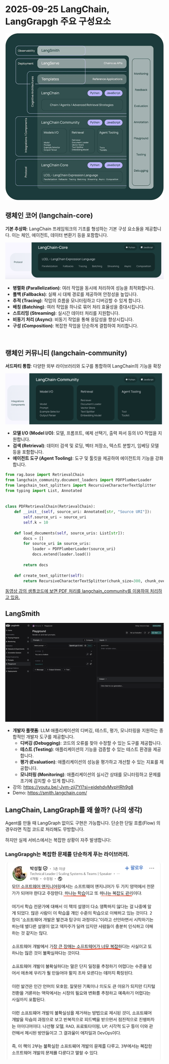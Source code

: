 # 2025-09-25 LangChain, LangGrapgh 주요 구성요소

![랭체인 주요 컴포넌트](./assert/LangChain-Component.webp)

## 랭체인 코어 (langchain-core)

**기본 추상화**: LangChain 프레임워크의 기초를 형성하는 기본 구성 요소들을 제공합니다. 이는 체인, 에이전트, 데이터 변환기 등을 포함합니다.

![랭체인 코어](./assert/langchain-core-components.png)

- **병렬화 (Parallelization)**: 여러 작업을 동시에 처리하여 성능을 최적화합니다.
- **폴백 (Fallbacks)**: 실패 시 대체 경로를 제공하여 안정성을 높입니다.
- **추적 (Tracing)**: 작업의 흐름을 모니터링하고 디버깅할 수 있게 합니다.
- **배칭 (Batching)**: 여러 작업을 하나로 묶어 처리 효율성을 증대시킵니다.
- **스트리밍 (Streaming)**: 실시간 데이터 처리를 지원합니다.
- **비동기 처리 (Async)**: 비동기 작업을 통해 응답성을 향상시킵니다.
- **구성 (Composition)**: 복잡한 작업을 단순하게 결합하여 처리합니다.

<br />

## 랭체인 커뮤니티 (langchain-community)

**서드파티 통합**: 다양한 외부 라이브러리와 도구를 통합하여 LangChain의 기능을 확장

![랭체인 커뮤니티](./assert/langchain-community-components.png)

- **모델 I/O (Model I/O)**: 모델, 프롬프트, 예제 선택기, 출력 파서 등의 I/O 작업을 지원합니다.
- **검색 (Retrieval)**: 데이터 검색 및 로딩, 벡터 저장소, 텍스트 분할기, 임베딩 모델 등을 포함합니다.
- **에이전트 도구 (Agent Tooling)**: 도구 및 툴킷을 제공하여 에이전트의 기능을 강화합니다.

```python
from rag.base import RetrievalChain
from langchain_community.document_loaders import PDFPlumberLoader
from langchain_text_splitters import RecursiveCharacterTextSplitter
from typing import List, Annotated


class PDFRetrievalChain(RetrievalChain):
    def __init__(self, source_uri: Annotated[str, "Source URI"]):
        self.source_uri = source_uri
        self.k = 10

    def load_documents(self, source_uris: List[str]):
        docs = []
        for source_uri in source_uris:
            loader = PDFPlumberLoader(source_uri)
            docs.extend(loader.load())

        return docs

    def create_text_splitter(self):
        return RecursiveCharacterTextSplitter(chunk_size=300, chunk_overlap=50)
```

[동영상 강의 샘플코드에 보면 PDF 처리를 langchain_community를 이용하여 처리하고 있음.](https://github.com/teddylee777/langchain-kr/blob/main/17-LangGraph/02-Structures/rag/pdf.py)

## LangSmith

![랭체인 커뮤니티](./assert/langsmith.png)

- **개발자 플랫폼**: LLM 애플리케이션의 디버깅, 테스트, 평가, 모니터링을 지원하는 종합적인 개발자 도구를 제공합니다.
  - **디버깅 (Debugging)**: 코드의 오류를 찾아 수정할 수 있는 도구를 제공합니다.
  - **테스트 (Testing)**: 애플리케이션의 기능을 검증할 수 있는 테스트 환경을 제공합니다.
  - **평가 (Evaluation)**: 애플리케이션의 성능을 평가하고 개선할 수 있는 지표를 제공합니다.
  - **모니터링 (Monitoring)**: 애플리케이션의 실시간 상태를 모니터링하고 문제를 조기에 감지할 수 있게 합니다.
- 강의: https://youtu.be/-Jym-zji7YI?si=eidehdvMvpHRh9g8
- Demo: https://smith.langchain.com/

## LangChain, LangGraph를 왜 쓸까? (나의 생각)

Agent를 만들 때 LangGraph 없이도 구현은 가능합니다.
단순한 단일 흐름(Flow) 의 경우라면 직접 코드로 처리해도 무방합니다.

하지만 실제 서비스에서는 복잡한 상황이 자주 발생합니다:

### LangGrapgh는 복잡한 문제를 단순하게 푸는 라이브러리.

![랭체인 커뮤니티](./assert/parksungchul.png)
